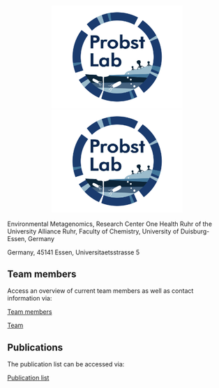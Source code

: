 <p align="center">
<img src="https://github.com/ProbstLab/Lab_homepage/blob/main/docs/assets/Probst_Lab_Logo_transparent.png" width="300" />
<img src="./docs/assets/Probst_Lab_Logo_transparent.png" width="300" />
</p>

Environmental Metagenomics, Research Center One Health Ruhr of the University Alliance Ruhr, Faculty of Chemistry, University of Duisburg-Essen, Germany

Germany, 45141 Essen, Universitaetsstrasse 5

## Team members

Access an overview of current team members as well as contact information via:

[Team members](teammembers.md )

[Team](https://ProbstLab.github.io/Lab_homepage/teammembers )



## Publications

The publication list can be accessed via:

[Publication list](publications.md)
